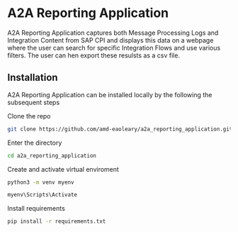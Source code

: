 # A2A Reporting Application

A2A Reporting Application captures both Message Processing Logs and Integration Content from SAP CPI
and displays this data on a webpage where the user can search for specific Integration Flows and use various 
filters. The user can hen export these resulsts as a csv file.

## Installation 

A2A Reporting Application can be installed locally by the following the subsequent steps

Clone the repo
```bash
git clone https://github.com/amd-eaoleary/a2a_reporting_application.git
```

Enter the directory
```bash
cd a2a_reporting_application
```

Create and activate virtual enviroment
```bash
python3 -m venv myenv

myenv\Scripts\Activate
```

Install requirements
```bash
pip install -r requirements.txt
```